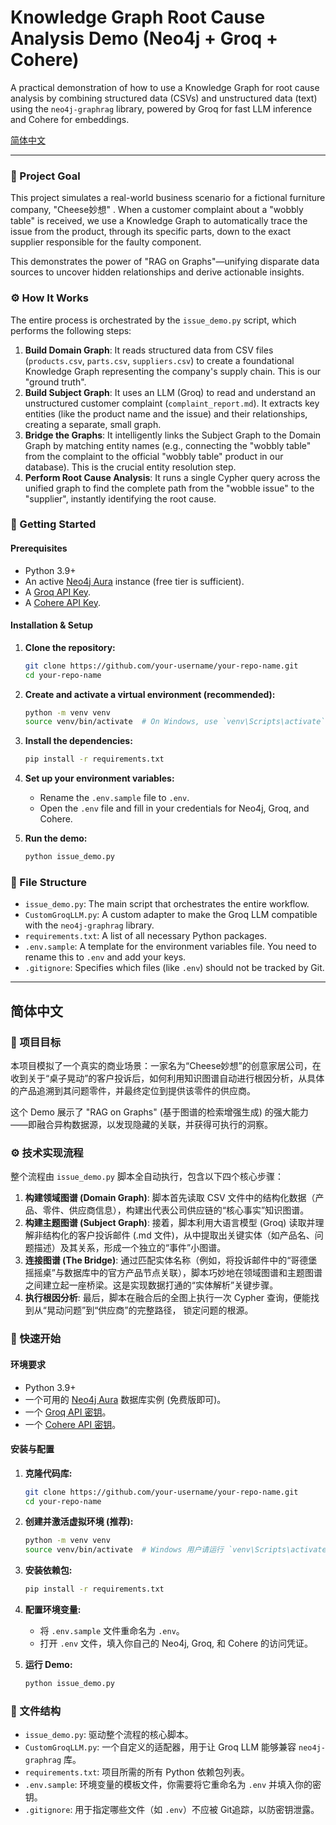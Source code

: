 # Knowledge Graph Root Cause Analysis Demo (Neo4j + Groq + Cohere)

A practical demonstration of how to use a Knowledge Graph for root cause analysis by combining structured data (CSVs) and unstructured data (text) using the `neo4j-graphrag` library, powered by Groq for fast LLM inference and Cohere for embeddings.

[简体中文](#简体中文)

---

### 🎯 Project Goal

This project simulates a real-world business scenario for a fictional furniture company, "Cheese妙想" . When a customer complaint about a "wobbly table" is received, we use a Knowledge Graph to automatically trace the issue from the product, through its specific parts, down to the exact supplier responsible for the faulty component.

This demonstrates the power of "RAG on Graphs"—unifying disparate data sources to uncover hidden relationships and derive actionable insights.

### ⚙️ How It Works

The entire process is orchestrated by the `issue_demo.py` script, which performs the following steps:

1.  **Build Domain Graph**: It reads structured data from CSV files (`products.csv`, `parts.csv`, `suppliers.csv`) to create a foundational Knowledge Graph representing the company's supply chain. This is our "ground truth".
2.  **Build Subject Graph**: It uses an LLM (Groq) to read and understand an unstructured customer complaint (`complaint_report.md`). It extracts key entities (like the product name and the issue) and their relationships, creating a separate, small graph.
3.  **Bridge the Graphs**: It intelligently links the Subject Graph to the Domain Graph by matching entity names (e.g., connecting the "wobbly table" from the complaint to the official "wobbly table" product in our database). This is the crucial entity resolution step.
4.  **Perform Root Cause Analysis**: It runs a single Cypher query across the unified graph to find the complete path from the "wobble issue" to the "supplier", instantly identifying the root cause.


### 🚀 Getting Started

#### Prerequisites

*   Python 3.9+
*   An active [Neo4j Aura](https://neo4j.com/cloud/platform/aura-graph-database/) instance (free tier is sufficient).
*   A [Groq API Key](https://console.groq.com/keys).
*   A [Cohere API Key](https://dashboard.cohere.com/api-keys).

#### Installation & Setup

1.  **Clone the repository:**
    ```bash
    git clone https://github.com/your-username/your-repo-name.git
    cd your-repo-name
    ```

2.  **Create and activate a virtual environment (recommended):**
    ```bash
    python -m venv venv
    source venv/bin/activate  # On Windows, use `venv\Scripts\activate`
    ```

3.  **Install the dependencies:**
    ```bash
    pip install -r requirements.txt
    ```

4.  **Set up your environment variables:**
    *   Rename the `.env.sample` file to `.env`.
    *   Open the `.env` file and fill in your credentials for Neo4j, Groq, and Cohere.

5.  **Run the demo:**
    ```bash
    python issue_demo.py
    ```

### 📄 File Structure

*   `issue_demo.py`: The main script that orchestrates the entire workflow.
*   `CustomGroqLLM.py`: A custom adapter to make the Groq LLM compatible with the `neo4j-graphrag` library.
*   `requirements.txt`: A list of all necessary Python packages.
*   `.env.sample`: A template for the environment variables file. You need to rename this to `.env` and add your keys.
*   `.gitignore`: Specifies which files (like `.env`) should not be tracked by Git.

---

## 简体中文

### 🎯 项目目标

本项目模拟了一个真实的商业场景：一家名为“Cheese妙想”的创意家居公司，在收到关于“桌子晃动”的客户投诉后，如何利用知识图谱自动进行根因分析，从具体的产品追溯到其问题零件，并最终定位到提供该零件的供应商。

这个 Demo 展示了 "RAG on Graphs" (基于图谱的检索增强生成) 的强大能力——即融合异构数据源，以发现隐藏的关联，并获得可执行的洞察。

### ⚙️ 技术实现流程

整个流程由 `issue_demo.py` 脚本全自动执行，包含以下四个核心步骤：

1.  **构建领域图谱 (Domain Graph)**: 脚本首先读取 CSV 文件中的结构化数据（产品、零件、供应商信息），构建出代表公司供应链的“核心事实”知识图谱。
2.  **构建主题图谱 (Subject Graph)**: 接着，脚本利用大语言模型 (Groq) 读取并理解非结构化的客户投诉邮件 (.md 文件)，从中提取出关键实体（如产品名、问题描述）及其关系，形成一个独立的“事件”小图谱。
3.  **连接图谱 (The Bridge)**: 通过匹配实体名称（例如，将投诉邮件中的“哥德堡摇摇桌”与数据库中的官方产品节点关联），脚本巧妙地在领域图谱和主题图谱之间建立起一座桥梁。这是实现数据打通的“实体解析”关键步骤。
4.  **执行根因分析**: 最后，脚本在融合后的全图上执行一次 Cypher 查询，便能找到从“晃动问题”到“供应商”的完整路径， 锁定问题的根源。


### 🚀 快速开始

#### 环境要求

*   Python 3.9+
*   一个可用的 [Neo4j Aura](https://neo4j.com/cloud/platform/aura-graph-database/) 数据库实例 (免费版即可)。
*   一个 [Groq API 密钥](https://console.groq.com/keys)。
*   一个 [Cohere API 密钥](https://dashboard.cohere.com/api-keys)。

#### 安装与配置

1.  **克隆代码库:**
    ```bash
    git clone https://github.com/your-username/your-repo-name.git
    cd your-repo-name
    ```

2.  **创建并激活虚拟环境 (推荐):**
    ```bash
    python -m venv venv
    source venv/bin/activate  # Windows 用户请运行 `venv\Scripts\activate`
    ```

3.  **安装依赖包:**
    ```bash
    pip install -r requirements.txt
    ```

4.  **配置环境变量:**
    *   将 `.env.sample` 文件重命名为 `.env`。
    *   打开 `.env` 文件，填入你自己的 Neo4j, Groq, 和 Cohere 的访问凭证。

5.  **运行 Demo:**
    ```bash
    python issue_demo.py
    ```

### 📄 文件结构

*   `issue_demo.py`: 驱动整个流程的核心脚本。
*   `CustomGroqLLM.py`: 一个自定义的适配器，用于让 Groq LLM 能够兼容 `neo4j-graphrag` 库。
*   `requirements.txt`: 项目所需的所有 Python 依赖包列表。
*   `.env.sample`: 环境变量的模板文件，你需要将它重命名为 `.env` 并填入你的密钥。
*   `.gitignore`: 用于指定哪些文件（如 `.env`）不应被 Git追踪，以防密钥泄露。
